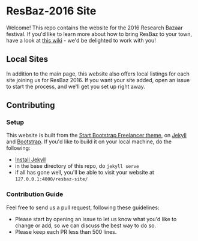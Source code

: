 # ResBaz-2016 Site

Welcome! This repo contains the website for the 2016 Research Bazaar festival. If you'd like to learn more about how to bring ResBaz to your town, have a look at [this wiki](https://github.com/resbaz/cookbook/wiki) - we'd be delighted to work with you!

## Local Sites

In addition to the main page, this website also offers local listings for each site joining us for ResBaz 2016. If you want your site added, open an issue to start the process, and we'll get you set up right away.

## Contributing

### Setup

This website is built from the [Start Bootstrap Freelancer theme](https://github.com/IronSummitMedia/startbootstrap-freelancer), on [Jekyll](https://jekyllrb.com/) and [Bootstrap](http://getbootstrap.com/). If you'd like to build it on your local machine, do the following:

 - [Install Jekyll](http://jekyllrb.com/docs/installation/)
 - in the base directory of this repo, do `jekyll serve`
 - if all has gone well, you'll be able to visit your website at `127.0.0.1:4000/resbaz-site/`

### Contribution Guide

Feel free to send us a pull request, following these guidelines:

 - Please start by opening an issue to let us know what you'd like to change or add, so we can discuss the best way to do so.
 - Please keep each PR less than 500 lines.

